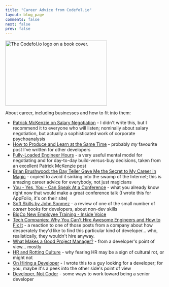 ```yaml
---
title: "Career Advice from Codefol.io"
layout: blog_page
comments: false
next: false
prev: false
---
```


<img src="/images/codefolio_book_transparent_320_205.png" class="pull-right" width="320" height="205" alt="The Codefol.io logo on a book cover."> </img>

About career, including businesses and how to fit into them:

* [Patrick McKenzie on Salary Negotiation](https://www.kalzumeus.com/2012/01/23/salary-negotiation/) - I didn't write this, but I recommend it to everyone who will listen; nominally about salary negotiation, but actually a sophisticated work of corporate psychoanalysis
* [How to Produce and Learn at the Same Time](/posts/how-to-produce-and-learn-at-the-same-time/) - probably *my* favourite post I've written for other developers
* [Fully-Loaded Engineer Hours](/posts/fully-loaded-engineer-hours/) - a very useful mental model for negotiating and for day-to-day build-versus-buy decisions, taken from an excellent Patrick McKenzie post
* [Brian Brushwood: the Day Teller Gave Me the Secret to My Career in Magic](/posts/brian-brushwood-and-tellers-secret-to-a-career-in-magic/) - copied to avoid it sinking into the swamp of the Internet; this is amazing career advice for everybody, not just magicians
* [You - Yes, You - Can Speak At a Conference](http://engineering.appfolio.com/appfolio-engineering/2017/1/9/you-yes-you-can-speak-at-a-conference) - what you already know right now that would make a great conference talk (I wrote this for AppFolio, it's on their site)
* [Soft Skills by John Sonmez](/posts/soft-skills-by-john-sonmez/) - a review of one of the small number of *career* books for developers, about non-dev skills
* [BigCo New Employee Training - Inside Voice](/posts/BigCo-New-Employee-Training-Inside-Voice/)
* [Tech Companies: Why You Can't Hire Awesome Engineers and How to Fix It](/posts/tech-companies-why-you-cant-hire-engineers-and-how-to-fix/) - a reaction to one of those posts from a company about how desperately they'd like to find this particular kind of developer... who, realistically, they wouldn't hire anyway.
* [What Makes a Good Project Manager?](/posts/the-good-project-manager/) - from a developer's point of view... mostly
* [HR and Rotting Culture](/posts/hr-and-rotting-culture/) - why fearing HR may be a sign of cultural rot, or might not
* [On Hiring a Developer](/posts/On-Hiring-a-Developer/) - I wrote this to a guy looking for a developer; for you, maybe it's a peek into the other side's point of view
* [Developer, Not Coder](/posts/Developer-not-Coder/) - some ways to work toward being a senior developer
